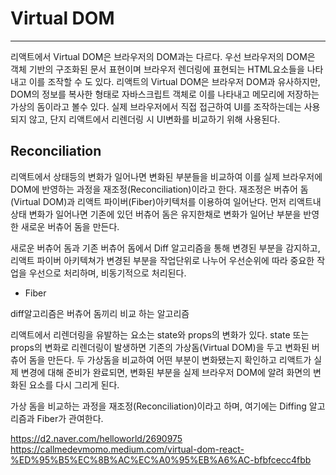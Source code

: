 # Virtual DOM
---
리액트에서 Virtual DOM은 브라우저의 DOM과는 다르다. 
우선 브라우저의 DOM은 객체 기반의 구조화된 문서 표현이며 브라우저 렌더링에 표현되는 HTML요소들을 나타내고 이를 조작할 수 도 있다.
리액트의 Virtual DOM은 브라우저 DOM과 유사하지만, DOM의 정보를 복사한 형태로 자바스크립트 객체로 이를 나타내고 메모리에 저장하는 가상의 돔이라고 볼수 있다. 실제 브라우저에서 직접 접근하여 UI를 조작하는데는 사용되지 않고, 단지 리액트에서 리렌더링 시 UI변화를 비교하기 위해 사용된다.

## Reconciliation

리액트에서 상태등의 변화가 일어나면 변화된 부분들을 비교하여 이를 실제 브라우저에 DOM에 반영하는 과정을 재조정(Reconciliation)이라고 한다.
재조정은 버츄어 돔(Virtual DOM)과 리액트 파이버(Fiber)아키텍처를 이용하여 일어난다.
먼저 리액트내 상태 변화가 일어나면 기존에 있던 버츄어 돔은 유지한채로 변화가 일어난 부분을 반영한 새로운 버츄어 돔을 만든다. 

새로운 버츄어 돔과 기존 버츄어 돔에서 Diff 알고리즘을 통해 변경된 부분을 감지하고, 리액트 파이버 아키텍쳐가 변경된 부분을 작업단위로 나누어 우선순위에 따라 중요한 작업을 우선으로 처리하며, 비동기적으로 처리된다.


- Fiber
	
diff알고리즘은 버츄어 돔끼리 비교 하는 알고리즘

리액트에서 리렌더링을 유발하는 요소는 state와 props의 변화가 있다. state 또는 props의 변화로 리렌더링이 발생하면 기존의 가상돔(Virtual DOM)을 두고 변화된 버츄어 돔을 만든다.
두 가상돔을 비교하여 어떤 부분이 변화됐는지 확인하고 리액트가 실제 변경에 대해 준비가 완료되면, 변화된 부분을 실제 브라우저 DOM에 알려 화면의 변화된 요소를 다시 그리게 된다.

가상 돔을 비교하는 과정을 재조정(Reconciliation)이라고 하며, 여기에는 Diffing 알고리즘과 Fiber가 관여한다.


https://d2.naver.com/helloworld/2690975
https://callmedevmomo.medium.com/virtual-dom-react-%ED%95%B5%EC%8B%AC%EC%A0%95%EB%A6%AC-bfbfcecc4fbb